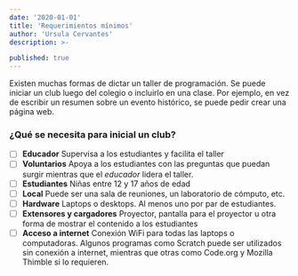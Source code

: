 ```yaml
---
date: '2020-01-01'
title: 'Requerimientos mínimos'
author: 'Ursula Cervantes'
description: >-

published: true
---
```


Existen muchas formas de dictar un taller de programación. Se puede iniciar un
club luego del colegio o incluirlo en una clase. Por ejemplo, en vez de escribir
un resumen sobre un evento histórico, se puede pedir crear una página web.

### ¿Qué se necesita para inicial un club?

- [ ] **Educador** Supervisa a los estudiantes y facilita el taller
- [ ] **Voluntarios** Apoya a los estudiantes con las preguntas que puedan surgir
      mientras que el _educador_ lidera el taller.
- [ ] **Estudiantes** Niñas entre 12 y 17 años de edad
- [ ] **Local** Puede ser una sala de reuniones, un laboratorio de cómputo, etc.
- [ ] **Hardware** Laptops o desktops. Al menos uno por par de estudiantes.
- [ ] **Extensores y cargadores** Proyector, pantalla para el proyector u otra
      forma de mostrar el contenido a los estudiantes
- [ ] **Acceso a internet** Conexión WiFi para todas las laptops o computadoras.
      Algunos programas como Scratch puede ser utilizados sin conexión a internet, mientras
      que otras como Code.org y Mozilla Thimble si lo requieren.
